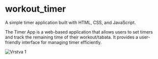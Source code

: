 # workout_timer

A simple timer application built with HTML, CSS, and JavaScript.


The Timer App is a web-based application that allows users to set timers and track the remaining time of their workout/tabata.
It provides a user-friendly interface for managing timer efficiently.

![Vrstva 1](https://github.com/Maacaa0/workout_timer/assets/102512313/089e6b6e-18db-4dd9-982a-06ebedd56676)
